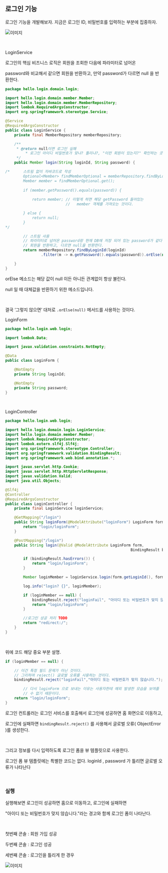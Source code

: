 ## 로그인 기능

로그인 기능을 개발해보자. 지금은 로그인 ID, 비밀번호를 입력하는 부분에 집중하자.

![이미지](/programming/img/나6.PNG)

<br/>

LoginService

로그인의 핵심 비즈니스 로직은 회원을 조회한 다음에 파라미터로 넘어온 

password와 비교해서 같으면 회원을 반환하고, 만약 password가 다르면 null 을 반환한다.

```java
package hello.login.domain.login;

import hello.login.domain.member.Member;
import hello.login.domain.member.MemberRepository;
import lombok.RequiredArgsConstructor;
import org.springframework.stereotype.Service;

@Service
@RequiredArgsConstructor
public class LoginService {
    private final MemberRepository memberRepository;

    /**
     * @return null이면 로그인 실패
		 * 로그인 아이디 비밀번호가 맞냐? 틀리냐?, "이런 회원이 있는지?" 확인하는 곳이다.
     */
    public Member login(String loginId, String password) {

/*      스트림 없이 자바코드로 작성
        Optional<Member> findMemberOptional = memberRepository.findByLoginId(loginId);
        Member member = findMemberOptional.get();
  
        if (member.getPassword().equals(password)) {
            
			return member; // 이렇게 하면 해당 getPassword 들어있는 
						   //	member 객체를 가져오는 것이다.

        } else {
            return null;
        }
*/

		// 스트림 사용
		// 파라미터로 넘어온 password랑 현재 DB에 저장 되어 있는 password가 같다면
        // 회원을 반환하고, 다르면 null을 반환한다.
        return memberRepository.findByLoginId(loginId)
                .filter(m -> m.getPassword().equals(password)).orElse(null);

    }
}
```

orElse 메소드는 해당 값이 null 이든 아니든 관계없이 항상 불린다.

null 일 때 대체값을 반환하기 위한 메소드입니다.

<br/>

결국 ‘그렇지 않으면’ 대처로 `.orElse(null)` 메서드를 사용하는 것이다.

LoginForm

```java
package hello.login.web.login;

import lombok.Data;

import javax.validation.constraints.NotEmpty;

@Data
public class LoginForm {

    @NotEmpty
    private String loginId;

    @NotEmpty
    private String password;
}
```

<br/>

LoginController

```java
package hello.login.web.login;

import hello.login.domain.login.LoginService;
import hello.login.domain.member.Member;
import lombok.RequiredArgsConstructor;
import lombok.extern.slf4j.Slf4j;
import org.springframework.stereotype.Controller;
import org.springframework.validation.BindingResult;
import org.springframework.web.bind.annotation.*;

import javax.servlet.http.Cookie;
import javax.servlet.http.HttpServletResponse;
import javax.validation.Valid;
import java.util.Objects;

@Slf4j
@Controller
@RequiredArgsConstructor
public class LoginController {
    private final LoginService loginService;

    @GetMapping("/login")
    public String loginForm(@ModelAttribute("loginForm") LoginForm form) {
        return "login/loginForm";
    }

    @PostMapping("/login")
    public String login(@Valid @ModelAttribute LoginForm form, 
														BindingResult bindingResult) {

        if (bindingResult.hasErrors()) {
            return "login/loginForm";
        }

        Member loginMember = loginService.login(form.getLoginId(), form.getPassword());

        log.info("login? {}", loginMember);

        if (loginMember == null) {
            bindingResult.reject("loginFail", "아이디 또는 비밀번호가 맞지 않습니다.");
            return "login/loginForm";
        }

        //로그인 성공 처리 TODO
        return "redirect:/";
    }
}
```

<br/>

위에 코드 해당 중요 부분 설명.

```java
if (loginMember == null) {

    // 이건 특정 필드 문제가 아닌 것이다.
    // 그리하여 reject() 글로벌 오류를 사용하는 것이다.
    bindingResult.reject("loginFail","아이디 또는 비밀번호가 맞지 않습니다.");

		// 다시 loginForm 으로 보내는 이유는 사용자한테 예외 발생한 모습을 보여줄 
		// 수 없기 때문이다.
    return "login/loginForm";
}
```

로그인 컨트롤러는 로그인 서비스를 호출해서 로그인에 성공하면 홈 화면으로 이동하고,

로그인에 실패하면 `bindingResult.reject()` 를 사용해서 글로벌 오류( ObjectError )를 생성한다.

<br/>

그리고 정보를 다시 입력하도록 로그인 폼을 뷰 템플릿으로 사용한다.

로그인 폼 뷰 템플릿에는 특별한 코드는 없다. loginId , password 가 틀리면 글로벌 오류가 나타난다

<br/>

### 실행

실행해보면 로그인이 성공하면 홈으로 이동하고, 로그인에 실패하면 

"아이디 또는 비밀번호가 맞지 않습니다."라는 경고와 함께 로그인 폼이 나타난다.

<br/>

첫번째 콘솔 : 회원 가입 성공

두번째 콘솔 : 로그인 성공

세번째 콘솔 : 로그인을 틀리게 한 경우

![이미지](/programming/img/나7.PNG)